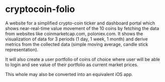 # cryptocoin-folio

A website for a simplified crypto-coin ticker and dashboard portal which shows near-real-time value movement of the 10 coins by fetching the data from websites like coinmarketcap.com, poloniex.com.
It shows the visualization of data for 3 periods (1 day, 1 week, 1 month) and derive metrics from the collected data (simple moving average, candle stick representation).

It will also create a user portfolio of coins of choice where user will be able to login and see value of their portfolio as current market prices.

This whole may also be converted into an equivalent iOS app.
